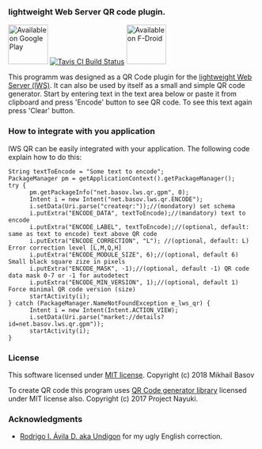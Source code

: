 ### lightweight Web Server QR code plugin.

<a href="https://play.google.com/store/apps/details?id=net.basov.lws.qr.gpm"><img src="https://play.google.com/intl/en_us/badges/images/generic/en_badge_web_generic.png" height="80" alt="Available on Google Play" /></a>
<a href="https://travis-ci.org/mvbasov/lWS.QR"><img src="https://travis-ci.org/mvbasov/lWS.QR.svg?branch=master" alt="Tavis CI Build Status" /></a>
<a href="https://f-droid.org/en/packages/net.basov.lws.qr.fdroid/"><img src="https://f-droid.org/badge/get-it-on.png" height="80" alt="Available on F-Droid" /></a>

This programm was designed as a QR Code plugin for the [lightweight Web Server (lWS)](https://github.com/mvbasov/lWS).
It can also be used by itself as a small and simple QR code generator.
Start by entering text in the text area below or paste it from clipboard and press 'Encode' button to see QR code.
To see this text again press 'Clear' button.
### How to integrate with you application
lWS QR can be easily integrated with your application. The following code explain how to do this:
```
String textToEncode = "Some text to encode";
PackageManager pm = getApplicationContext().getPackageManager();
try {
      pm.getPackageInfo("net.basov.lws.qr.gpm", 0);
      Intent i = new Intent("net.basov.lws.qr.ENCODE");
      i.setData(Uri.parse("createqr:"));//(mondatory) set schema
      i.putExtra("ENCODE_DATA", textToEncode);//(mandatory) text to encode
      i.putExtra("ENCODE_LABEL", textToEncode);//(optional, default: same as text to encode) text above QR code
      i.putExtra("ENCODE_CORRECTION", "L"); //(optional, default: L) Error correction level [L,M,Q,H]
      i.putExtra("ENCODE_MODULE_SIZE", 6);//(optional, default 6) Small black square zize in pixels
      i.putExtra("ENCODE_MASK", -1);//(optional, default -1) QR code data mask 0-7 or -1 for autodetect
      i.putExtra("ENCODE_MIN_VERSION", 1);//(optional, default 1) Force minimal QR code version (size)                         
      startActivity(i);
} catch (PackageManager.NameNotFoundException e_lws_qr) {
      Intent i = new Intent(Intent.ACTION_VIEW);
      i.setData(Uri.parse("market://details?id=net.basov.lws.qr.gpm"));
      startActivity(i);
}
```
### License
This software licensed under [MIT license](LICENSE). Copyright (c) 2018 Mikhail Basov

To create QR code this program uses [QR Code generator library](https://github.com/nayuki/QR-Code-generator) licensed under MIT license also. Copyright (c) 2017 Project Nayuki.

### Acknowledgments
* [Rodrigo I. Ávila D. aka Undigon](https://github.com/Undigon) for my ugly English correction.

